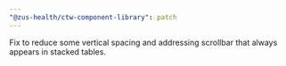 ```yaml
---
"@zus-health/ctw-component-library": patch
---
```


Fix to reduce some vertical spacing and addressing scrollbar that always appears in stacked tables.
